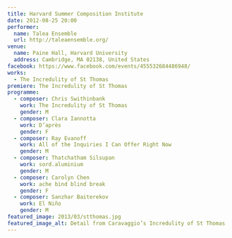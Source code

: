 ```yaml
---
title: Harvard Summer Composition Institute
date: 2012-08-25 20:00
performer:
  name: Talea Ensemble
  url: http://taleaensemble.org/
venue:
  name: Paine Hall, Harvard University
  address: Cambridge, MA 02138, United States
facebook: https://www.facebook.com/events/455532684486948/
works:
  - The Incredulity of St Thomas
premiere: The Incredulity of St Thomas
programme:
  - composer: Chris Swithinbank
    work: The Incredulity of St Thomas
    gender: M
  - composer: Clara Iannotta
    work: D’après
    gender: F
  - composer: Ray Evanoff
    work: All of the Inquiries I Can Offer Right Now
    gender: M
  - composer: Thatchatham Silsupan
    work: sord.aluminium
    gender: M
  - composer: Carolyn Chen
    work: ache bind blind break
    gender: F
  - composer: Sanzhar Baiterekov
    work: El Niño
    gender: M
featured_image: 2013/03/stthomas.jpg
featured_image_alt: Detail from Caravaggio’s Incredulity of St Thomas
---
```

